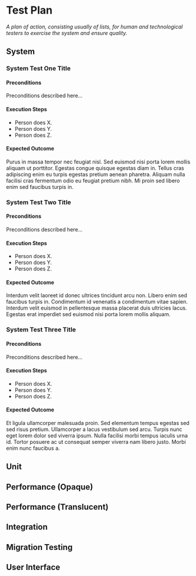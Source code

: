 # Test Plan

*A plan of action, consisting usually of lists, for human and technological testers to exercise the system and ensure quality.*

## System

<!-- Replace the following placeholders. Delete this line when complete. -->
### System Test One Title

#### Preconditions

Preconditions described here...

#### Execution Steps

  - Person does X.
  - Person does Y.
  - Person does Z.

#### Expected Outcome

Purus in massa tempor nec feugiat nisl. Sed euismod nisi porta lorem mollis aliquam ut porttitor. Egestas congue quisque egestas diam in. Tellus cras adipiscing enim eu turpis egestas pretium aenean pharetra. Aliquam nulla facilisi cras fermentum odio eu feugiat pretium nibh. Mi proin sed libero enim sed faucibus turpis in. 

### System Test Two Title

#### Preconditions

Preconditions described here...

#### Execution Steps

  - Person does X.
  - Person does Y.
  - Person does Z.

#### Expected Outcome

 Interdum velit laoreet id donec ultrices tincidunt arcu non. Libero enim sed faucibus turpis in. Condimentum id venenatis a condimentum vitae sapien. Interdum velit euismod in pellentesque massa placerat duis ultricies lacus. Egestas erat imperdiet sed euismod nisi porta lorem mollis aliquam.

### System Test Three Title

#### Preconditions

Preconditions described here...

#### Execution Steps

  - Person does X.
  - Person does Y.
  - Person does Z.

#### Expected Outcome

Et ligula ullamcorper malesuada proin. Sed elementum tempus egestas sed sed risus pretium. Ullamcorper a lacus vestibulum sed arcu. Turpis nunc eget lorem dolor sed viverra ipsum. Nulla facilisi morbi tempus iaculis urna id. Tortor posuere ac ut consequat semper viverra nam libero justo. Morbi enim nunc faucibus a.

## Unit

## Performance (Opaque)

## Performance (Translucent)

## Integration

## Migration Testing

## User Interface
